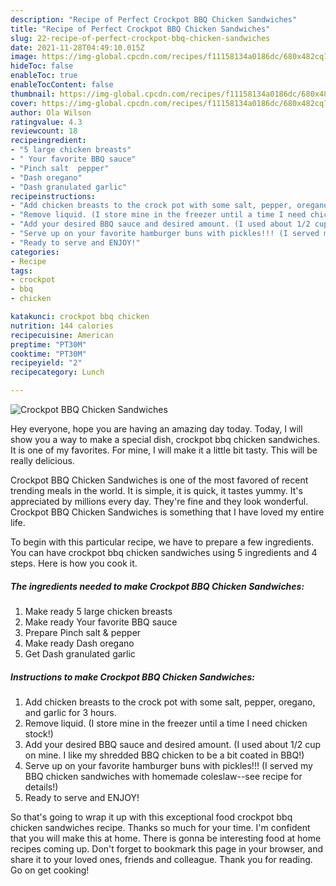 ```yaml
---
description: "Recipe of Perfect Crockpot BBQ Chicken Sandwiches"
title: "Recipe of Perfect Crockpot BBQ Chicken Sandwiches"
slug: 22-recipe-of-perfect-crockpot-bbq-chicken-sandwiches
date: 2021-11-28T04:49:10.015Z
image: https://img-global.cpcdn.com/recipes/f11158134a0186dc/680x482cq70/crockpot-bbq-chicken-sandwiches-recipe-main-photo.jpg
hideToc: false
enableToc: true
enableTocContent: false
thumbnail: https://img-global.cpcdn.com/recipes/f11158134a0186dc/680x482cq70/crockpot-bbq-chicken-sandwiches-recipe-main-photo.jpg
cover: https://img-global.cpcdn.com/recipes/f11158134a0186dc/680x482cq70/crockpot-bbq-chicken-sandwiches-recipe-main-photo.jpg
author: Ola Wilson
ratingvalue: 4.3
reviewcount: 18
recipeingredient:
- "5 large chicken breasts"
- " Your favorite BBQ sauce"
- "Pinch salt  pepper"
- "Dash oregano"
- "Dash granulated garlic"
recipeinstructions:
- "Add chicken breasts to the crock pot with some salt, pepper, oregano, and garlic for 3 hours."
- "Remove liquid. (I store mine in the freezer until a time I need chicken stock!)"
- "Add your desired BBQ sauce and desired amount. (I used about 1/2 cup on mine. I like my shredded BBQ chicken to be a bit coated in BBQ!)"
- "Serve up on your favorite hamburger buns with pickles!!! (I served my BBQ chicken sandwiches with homemade coleslaw--see recipe for details!)"
- "Ready to serve and ENJOY!"
categories:
- Recipe
tags:
- crockpot
- bbq
- chicken

katakunci: crockpot bbq chicken 
nutrition: 144 calories
recipecuisine: American
preptime: "PT30M"
cooktime: "PT30M"
recipeyield: "2"
recipecategory: Lunch

---
```



![Crockpot BBQ Chicken Sandwiches](https://img-global.cpcdn.com/recipes/f11158134a0186dc/680x482cq70/crockpot-bbq-chicken-sandwiches-recipe-main-photo.jpg)

Hey everyone, hope you are having an amazing day today. Today, I will show you a way to make a special dish, crockpot bbq chicken sandwiches. It is one of my favorites. For mine, I will make it a little bit tasty. This will be really delicious.

Crockpot BBQ Chicken Sandwiches is one of the most favored of recent trending meals in the world. It is simple, it is quick, it tastes yummy. It's appreciated by millions every day. They're fine and they look wonderful. Crockpot BBQ Chicken Sandwiches is something that I have loved my entire life.




To begin with this particular recipe, we have to prepare a few ingredients. You can have crockpot bbq chicken sandwiches using 5 ingredients and 4 steps. Here is how you cook it.

<!--inarticleads1-->

##### The ingredients needed to make Crockpot BBQ Chicken Sandwiches:

1. Make ready 5 large chicken breasts
1. Make ready  Your favorite BBQ sauce
1. Prepare Pinch salt & pepper
1. Make ready Dash oregano
1. Get Dash granulated garlic




<!--inarticleads2-->

##### Instructions to make Crockpot BBQ Chicken Sandwiches:

1. Add chicken breasts to the crock pot with some salt, pepper, oregano, and garlic for 3 hours.
1. Remove liquid. (I store mine in the freezer until a time I need chicken stock!)
1. Add your desired BBQ sauce and desired amount. (I used about 1/2 cup on mine. I like my shredded BBQ chicken to be a bit coated in BBQ!)
1. Serve up on your favorite hamburger buns with pickles!!! (I served my BBQ chicken sandwiches with homemade coleslaw--see recipe for details!)
1. Ready to serve and ENJOY!



So that's going to wrap it up with this exceptional food crockpot bbq chicken sandwiches recipe. Thanks so much for your time. I'm confident that you will make this at home. There is gonna be interesting food at home recipes coming up. Don't forget to bookmark this page in your browser, and share it to your loved ones, friends and colleague. Thank you for reading. Go on get cooking!

